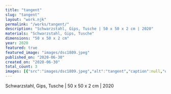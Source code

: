 ```yaml
---
title: "tangent"
slug: "tangent"
layout: "work.njk"
permalink: "/works/tangent/"
description: "Schwarzstahl, Gips, Tusche | 50 x 50 x 2 cm | 2020"
materials: "Schwarzstahl, Gips, Tusche"
dimensions: "50 x 50 x 2 cm"
year: 2020
featured: true
featured_image: "images/dsc1809.jpeg"
published_on: "2020-06-30"
created_on: "2020-06-30"
total_count: 3
images: [{"src":"images/dsc1809.jpeg","alt":"tangent","caption":null,"order":1},{"src":"images/dsc1853.jpeg","alt":"tangent","caption":null,"order":2},{"src":"images/dsc1855.jpeg","alt":"tangent","caption":null,"order":3}]
---
```


Schwarzstahl, Gips, Tusche | 50 x 50 x 2 cm | 2020